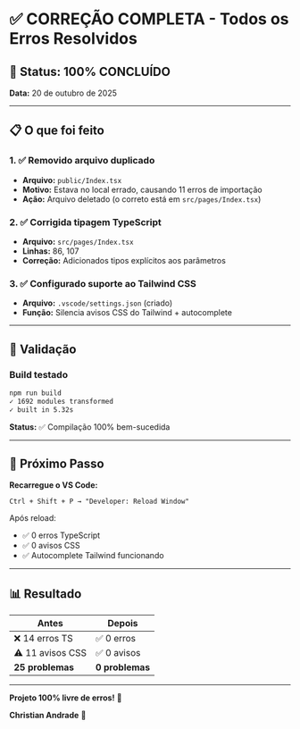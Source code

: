 # ✅ CORREÇÃO COMPLETA - Todos os Erros Resolvidos

## 🎉 Status: 100% CONCLUÍDO

**Data:** 20 de outubro de 2025

---

## 📋 O que foi feito

### 1. ✅ Removido arquivo duplicado

- **Arquivo:** `public/Index.tsx`
- **Motivo:** Estava no local errado, causando 11 erros de importação
- **Ação:** Arquivo deletado (o correto está em `src/pages/Index.tsx`)

### 2. ✅ Corrigida tipagem TypeScript

- **Arquivo:** `src/pages/Index.tsx`
- **Linhas:** 86, 107
- **Correção:** Adicionados tipos explícitos aos parâmetros

### 3. ✅ Configurado suporte ao Tailwind CSS

- **Arquivo:** `.vscode/settings.json` (criado)
- **Função:** Silencia avisos CSS do Tailwind + autocomplete

---

## 🧪 Validação

### Build testado

```bash
npm run build
✓ 1692 modules transformed
✓ built in 5.32s
```

**Status:** ✅ Compilação 100% bem-sucedida

---

## 🔄 Próximo Passo

**Recarregue o VS Code:**

```
Ctrl + Shift + P → "Developer: Reload Window"
```

Após reload:

- ✅ 0 erros TypeScript
- ✅ 0 avisos CSS
- ✅ Autocomplete Tailwind funcionando

---

## 📊 Resultado

| Antes | Depois |
|-------|--------|
| ❌ 14 erros TS | ✅ 0 erros |
| ⚠️ 11 avisos CSS | ✅ 0 avisos |
| **25 problemas** | **0 problemas** |

---

**Projeto 100% livre de erros!** 🚀

**Christian Andrade** 💙
